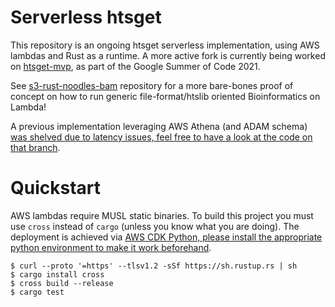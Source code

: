 # Serverless htsget

This repository is an ongoing htsget serverless implementation, using AWS lambdas and Rust as a runtime. A more active fork is currently being worked on [htsget-mvp](https://github.com/chris-zen/htsget-mvp), as part of the Google Summer of Code 2021.

See [s3-rust-noodles-bam](https://github.com/umccr/s3-rust-noodles-bam) repository for a more bare-bones proof of concept on how to run generic file-format/htslib oriented Bioinformatics on Lambda!

A previous implementation leveraging AWS Athena (and ADAM schema) [was shelved due to latency issues, feel free to have a look at the code on that branch](https://github.com/brainstorm/htsget-aws/tree/athena).

# Quickstart

AWS lambdas require MUSL static binaries. To build this project you must use `cross` instead of `cargo` (unless you know what you are doing). The deployment is achieved via [AWS CDK Python, please install the appropriate python environment to make it work beforehand](https://aws.amazon.com/blogs/developer/getting-started-with-the-aws-cloud-development-kit-and-python/).

```
$ curl --proto '=https' --tlsv1.2 -sSf https://sh.rustup.rs | sh
$ cargo install cross
$ cross build --release
$ cargo test
```

